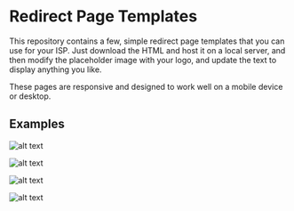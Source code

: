 # Redirect Page Templates

This repository contains a few, simple redirect page templates that you can use for your ISP. Just download the HTML and host it on a local server, and then modify the placeholder image with your logo, and update the text to display anything you like.

These pages are responsive and designed to work well on a mobile device or desktop.

## Examples

![alt text](https://github.com/SonarSoftware/redirect_pages/screenshots/delinquent.png "Delinquent")

![alt text](https://github.com/SonarSoftware/redirect_pages/screenshots/disconnection.png "Disconnection")

![alt text](https://github.com/SonarSoftware/redirect_pages/screenshots/unauthorized.png "Unauthorized")

![alt text](https://github.com/SonarSoftware/redirect_pages/screenshots/warning.png "Warning")